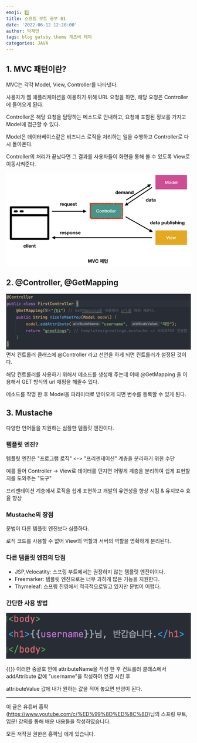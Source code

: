 ```yaml
---
emoji: 1️⃣
title: 스프링 부트 공부 01
date: '2022-06-12 12:20:00'
author: 박재만
tags: blog gatsby theme 개츠비 테마
categories: JAVA
---
```


## 1. MVC 패턴이란?

MVC는 각각 Model, View, Controller를 나타낸다.

사용자가 웹 애플리케이션을 이용하기 위해 URL 요청을 하면, 해당 요청은 Controller에 들어오게 된다.

Controller은 해당 요청을 담당하는 메소드로 안내하고, 요청에 포함된 정보를 가지고 Model에 접근할 수 있다.

Model은 데이터베이스같은 비즈니스 로직을 처리하는 일을 수행하고 Controller로 다시 돌아온다.

Controller의 처리가 끝났다면 그 결과를 사용자들이 화면을 통해 볼 수 있도록 View로 이동시켜준다.

![image01.png](image01.png)

## 2. @Controller, @GetMapping
![image02.png](image02.png)
먼저 컨트롤러 클래스에 @Controller 라고 선언을 하게 되면 컨트롤러가 설정된 것이다.

해당 컨트롤러를 사용하기 위해서 메소드를 생성해 주는데 이때 @GetMapping 을 이용해서 GET 방식의 url 매핑을 해줄수 있다.

메소드를 작명 한 후 Model을 파라미터로 받아오게 되면 변수를 등록할 수 있게 된다.

## 3. Mustache

다양한 언어들을 지원하는 심플한 템플릿 엔진이다.

### 템플릿 엔진?

템플릿 엔진은 "프로그램 로직" <-> "프리젠테이션" 계층을 분리하기 위한 수단

예를 들어 Controller -> View로 데이터를 던지면 어떻게 계층을 분리하여 쉽게 표현할지를 도와주는 "도구"

프리젠테이션 계층에서 로직을 쉽게 표현하고 개발의 유연성을 향상 시킴 & 유지보수 효율 향상

### Mustache의 장점
문법이 다른 템플릿 엔진보다 심플하다.

로직 코드를 사용할 수 없어 View의 역할과 서버의 역할을 명확하게 분리된다.

### 다른 템플릿 엔진의 단점

* JSP,Velocatity: 스프링 부트에서는 권장하지 않는 템플릿 엔진이이다.
* Freemarker: 템플릿 엔진으로는 너무 과하게 많은 기능을 지원한다.
* Thymeleaf: 스프링 진영에서 적극적으로밀고 있지만 문법이 어렵다.

### 간단한 사용 방법

![image03.png](image03.png)

{{}} 이러한 중괄호 안에 attributeName을 작성 한 후 컨트롤러 클래스에서 addAttribute 값에 "username"을 작성하여 연결 시킨 후

attributeValue 값에 내가 원하는 값을 적어 놓으면 반영이 된다.

***
이 글은 유튜버 홍팍(https://www.youtube.com/c/%ED%99%8D%ED%8C%8D)님의
스프링 부트, 입문! 강의를 통해 배운 내용들을 작성하였습니다. 

모든 저작권 권한은 홍팍님 에게 있습니다.